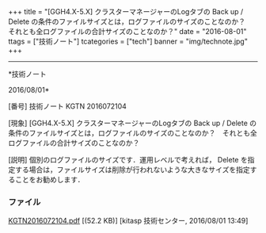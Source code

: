 ﻿+++
title = "[GGH4.X-5.X] クラスターマネージャーのLogタブの Back up / Delete の条件のファイルサイズとは，ログファイルのサイズのことなのか？　それとも全ログファイルの合計サイズのことなのか？"
date = "2016-08-01"
ttags = ["技術ノート"]
tcategories = ["tech"]
banner = "img/technote.jpg"
+++

-----------------------------------------------------------------------------------------------------------------------------

*技術ノート

2016/08/01*


[番号]
技術ノート KGTN 2016072104

[現象]
[GGH4.X-5.X] クラスターマネージャーのLogタブの Back up / Delete
の条件のファイルサイズとは，ログファイルのサイズのことなのか？　それとも全ログファイルの合計サイズのことなのか？

[説明]
個別のログファイルのサイズです．運用レベルで考えれば， Delete
を指定する場合は，ファイルサイズは削除が行われないような大きなサイズを指定することをお勧めします．


### ファイル

 
 


[KGTN2016072104.pdf](http://techreport.kitasp.net/attachments/download/2834/KGTN2016072104.pdf)
 [(52.2 KB)] [kitasp 技術センター, 2016/08/01
13:49]


 


 

